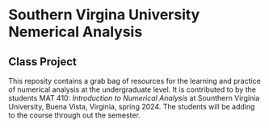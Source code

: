 # Southern Virgina University Nemerical Analysis
## Class Project

This reposity contains a grab bag of resources for the learning and practice of numerical analysis at the undergraduate level. It is contributed to by the students MAT 410: _Introduction to Numerical Analysis_ at Sounthern Virginia University, Buena Vista, Virginia, spring 2024. The students will be adding to the course through out the semester.  
